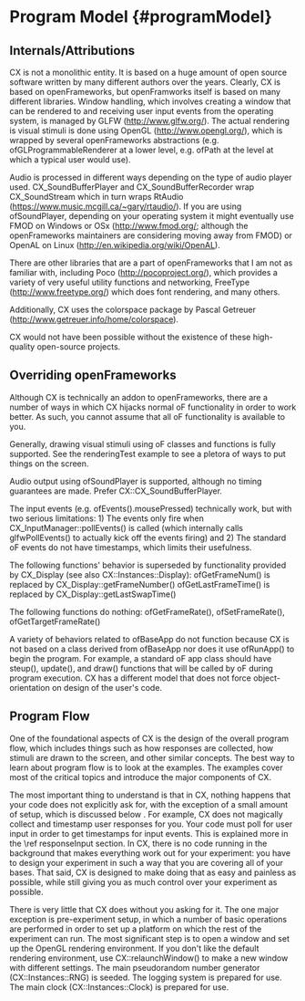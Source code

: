 Program Model {#programModel}
=============

Internals/Attributions
----------------------
CX is not a monolithic entity. It is based on a huge amount of open source software written by many different authors over the years. Clearly, CX is based on openFrameworks, but openFramworks itself is based on many different libraries. Window handling, which involves creating a window that can be rendered to and receiving user input events from the operating system, is managed by GLFW (http://www.glfw.org/). The actual rendering is visual stimuli is done using OpenGL (http://www.opengl.org/), which is wrapped by several openFrameworks abstractions (e.g. ofGLProgrammableRenderer at a lower level, e.g. ofPath at the level at which a typical user would use).

Audio is processed in different ways depending on the type of audio player used. CX_SoundBufferPlayer and CX_SoundBufferRecorder wrap CX_SoundStream which in turn wraps RtAudio (https://www.music.mcgill.ca/~gary/rtaudio/). If you are using ofSoundPlayer, depending on your operating system it might eventually use FMOD on Windows or OSx (http://www.fmod.org/; although the openFrameworks maintainers are considering moving away from FMOD) or OpenAL on Linux (http://en.wikipedia.org/wiki/OpenAL).

There are other libraries that are a part of openFrameworks that I am not as familiar with, including Poco (http://pocoproject.org/), which provides a variety of very useful utility functions and networking, FreeType (http://www.freetype.org/) which does font rendering, and many others.

Additionally, CX uses the colorspace package by Pascal Getreuer (http://www.getreuer.info/home/colorspace).

CX would not have been possible without the existence of these high-quality open-source projects.


Overriding openFrameworks
-------------------------
Although CX is technically an addon to openFrameworks, there are a number of ways in which CX hijacks normal oF functionality in order to work better. As such, you cannot assume that all oF functionality is available to you.

Generally, drawing visual stimuli using oF classes and functions is fully supported. See the renderingTest example to see a pletora of ways to put things on the screen.

Audio output using ofSoundPlayer is supported, although no timing guarantees are made. Prefer CX::CX_SoundBufferPlayer.

The input events (e.g. ofEvents().mousePressed) technically work, but with two serious limitations: 1) The events only fire when CX_InputManager::pollEvents() is called (which internally calls glfwPollEvents() to actually kick off the events firing) and 2) The standard oF events do not have timestamps, which limits their usefulness.

The following functions' behavior is superseded by functionality provided by CX_Display (see also CX::Instances::Display): 
ofGetFrameNum() is replaced by CX_Display::getFrameNumber()
ofGetLastFrameTime() is replaced by CX_Display::getLastSwapTime()

The following functions do nothing: ofGetFrameRate(), ofSetFrameRate(), ofGetTargetFrameRate()

A variety of behaviors related to ofBaseApp do not function because CX is not based on a class derived from ofBaseApp nor does it use ofRunApp() to begin the program. For example, a standard oF app class should have steup(), update(), and draw() functions that will be called by oF during program execution. CX has a different model that does not force object-orientation on design of the user's code.


Program Flow
------------
One of the foundational aspects of CX is the design of the overall program flow, which includes things such as how responses are collected, how stimuli are drawn to the screen, and other similar concepts. The best way to learn about program flow is to look at the examples. The examples cover most of the critical topics and introduce the major components of CX.

The most important thing to understand is that in CX, nothing happens that your code does not explicitly ask for, with the exception of a small amount of setup, which is discussed below . For example, CX does not magically collect and timestamp user responses for you. Your code must poll for user input in order to get timestamps for input events. This is explained more in the \ref responseInput section. In CX, there is no code running in the background that makes everything work out for your experiment: you have to design your experiment in such a way that you are covering all of your bases. That said, CX is designed to make doing that as easy and painless as possible, while still giving you as much control over your experiment as possible.

There is very little that CX does without you asking for it. The one major exception is pre-experiment setup, in which a number of basic operations are performed in order to set up a platform on which the rest of the experiment can run. The most significant step is to open a window and set up the OpenGL rendering environment. If you don't like the default rendering environment, use CX::relaunchWindow() to make a new window with different settings. The main pseudorandom number generator (CX::Instances::RNG) is seeded. The logging system is prepared for use. The main clock (CX::Instances::Clock) is prepared for use.



